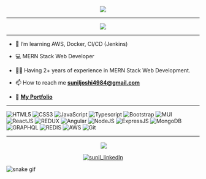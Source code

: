 <p align="center">
  <img src="https://readme-typing-svg.herokuapp.com?color=996633&size=50&center=true&vCenter=true&width=900&height=70&lines=Hola!+👋+Soy+Sunil;Just+Javascript;MERN+Stack+Web+Developer+💻;Tiki⚽Taka;Vamos⚽Argentina;Knight🏏Riders">
</p>
<hr>

<p align="center">
  
<img src= "https://github-profile-trophy.vercel.app/?username=iamsunil25&theme=onedark&row=2&column=3">

</p>
                                                                                                     
<hr>

- 🌱 I’m learning AWS, Docker, CI/CD (Jenkins)

- 💻 MERN Stack Web Developer

- 👨‍💻 Having 2+ years of experience in MERN Stack Web Development.

- 📫 How to reach me [**suniljoshi4984@gmail.com**](mailto:suniljoshi4984@gmail.com)

- 📁 [**My Portfolio**](https://iamsunil25.github.io/portfolio/)

<hr>


![HTML5](https://img.shields.io/badge/html5-%23E34F26.svg?style=for-the-badge&logo=html5&logoColor=white) ![CSS3](https://img.shields.io/badge/css3-%231572B6.svg?style=for-the-badge&logo=css3&logoColor=white)     ![JavaScript](https://img.shields.io/badge/javascript-%23323330.svg?style=for-the-badge&logo=javascript&logoColor=%23F7DF1E)  ![Typescript](https://img.shields.io/badge/typescript-FF6C37?style=for-the-badge&logo=typescript&logoColor=%23f7df1e)   ![Bootstrap](https://img.shields.io/badge/bootstrap-%23563D7C.svg?style=for-the-badge&logo=bootstrap&logoColor=white) ![MUI](https://img.shields.io/badge/mui-226527?style=for-the-badge&logo=mui&logoColor=blue) ![ReactJS](https://img.shields.io/badge/Reactjs-234523?style=for-the-badge&logo=react&logoColor=5555) ![REDUX](https://img.shields.io/badge/REDUX-$226527?style=for-the-badge&logo=redux&logoColor=blue) ![Angular](https://img.shields.io/badge/Angular-FF6C37?style=for-the-badge&logo=Angular&logoColor=5555) ![NodeJS](https://img.shields.io/badge/nodejs-234523?style=for-the-badge&logo=node.js&logoColor=5555) ![ExpressJS](https://img.shields.io/badge/ExpressJs-226527?style=for-the-badge&logo=express&logoColor=5555) ![MongoDB](https://img.shields.io/badge/Mongodb-116527?style=for-the-badge&logo=mongodb&logoColor=11111) ![GRAPHQL](https://img.shields.io/badge/graphql-216527?style=for-the-badge&logo=graphql&logoColor=pink) ![REDIS](https://img.shields.io/badge/REDIS-226527?style=for-the-badge&logo=redis&logoColor=1112) ![AWS](https://img.shields.io/badge/AWS%20-%23FF9900.svg?&style=for-the-badge&logo=amazon-aws&logoColor=white%22) ![Git](https://img.shields.io/badge/git-%23F05033.svg?style=for-the-badge&logo=git&logoColor=white) 
<!-- ![Sass](https://img.shields.io/badge/-Sass-brightgreen) ![SQL](https://img.shields.io/badge/-Sass-blueviolet) ![Angular Material](https://img.shields.io/badge/-Angular%20Material-brightgreen) -->

<!-- ![Java](https://img.shields.io/badge/Java-FF6C37?style=for-the-badge&logo=java&logoColor=green) -->
<hr>

<p align ="center">&nbsp;<img align="center" src="https://github-readme-stats.vercel.app/api?username=iamsunil25&show_icons=true&count_private=true&theme=react" />

<!-- [Sunil's github activity graph](https://activity-graph.herokuapp.com/graph?username=iamsunil25&bg_color=111111&color=1fdbd8&line=ff5c5c&point=1adbce&area=true&hide_border=true)
  
<hr> -->


<p align="center">
<a href="https://www.linkedin.com/in/iamsunil25" target="blank"><img align="center" src="https://img.shields.io/badge/LinkedIn-0077B5?style=for-the-badge&logo=linkedin&logoColor=white" alt="sunil_linkedIn"/></a> 
</p>


<!-- <hr> -->

[linkedin]: https://www.linkedin.com/in/iamsunil25

![snake gif](https://github.com/iamsunil25/iamsunil25/blob/output/github-contribution-grid-snake.gif)
